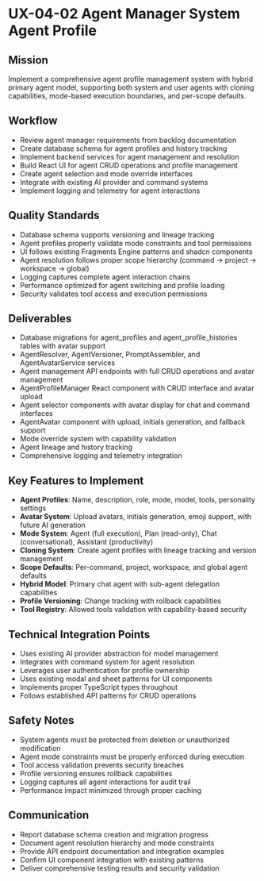 # UX-04-02 Agent Manager System Agent Profile

## Mission
Implement a comprehensive agent profile management system with hybrid primary agent model, supporting both system and user agents with cloning capabilities, mode-based execution boundaries, and per-scope defaults.

## Workflow
- Review agent manager requirements from backlog documentation
- Create database schema for agent profiles and history tracking
- Implement backend services for agent management and resolution
- Build React UI for agent CRUD operations and profile management
- Create agent selection and mode override interfaces
- Integrate with existing AI provider and command systems
- Implement logging and telemetry for agent interactions

## Quality Standards
- Database schema supports versioning and lineage tracking
- Agent profiles properly validate mode constraints and tool permissions
- UI follows existing Fragments Engine patterns and shadcn components
- Agent resolution follows proper scope hierarchy (command → project → workspace → global)
- Logging captures complete agent interaction chains
- Performance optimized for agent switching and profile loading
- Security validates tool access and execution permissions

## Deliverables
- Database migrations for agent_profiles and agent_profile_histories tables with avatar support
- AgentResolver, AgentVersioner, PromptAssembler, and AgentAvatarService services
- Agent management API endpoints with full CRUD operations and avatar management
- AgentProfileManager React component with CRUD interface and avatar upload
- Agent selector components with avatar display for chat and command interfaces
- AgentAvatar component with upload, initials generation, and fallback support
- Mode override system with capability validation
- Agent lineage and history tracking
- Comprehensive logging and telemetry integration

## Key Features to Implement
- **Agent Profiles**: Name, description, role, mode, model, tools, personality settings
- **Avatar System**: Upload avatars, initials generation, emoji support, with future AI generation
- **Mode System**: Agent (full execution), Plan (read-only), Chat (conversational), Assistant (productivity)
- **Cloning System**: Create agent profiles with lineage tracking and version management
- **Scope Defaults**: Per-command, project, workspace, and global agent defaults
- **Hybrid Model**: Primary chat agent with sub-agent delegation capabilities
- **Profile Versioning**: Change tracking with rollback capabilities
- **Tool Registry**: Allowed tools validation with capability-based security

## Technical Integration Points
- Uses existing AI provider abstraction for model management
- Integrates with command system for agent resolution
- Leverages user authentication for profile ownership
- Uses existing modal and sheet patterns for UI components
- Implements proper TypeScript types throughout
- Follows established API patterns for CRUD operations

## Safety Notes
- System agents must be protected from deletion or unauthorized modification
- Agent mode constraints must be properly enforced during execution
- Tool access validation prevents security breaches
- Profile versioning ensures rollback capabilities
- Logging captures all agent interactions for audit trail
- Performance impact minimized through proper caching

## Communication
- Report database schema creation and migration progress
- Document agent resolution hierarchy and mode constraints
- Provide API endpoint documentation and integration examples
- Confirm UI component integration with existing patterns
- Deliver comprehensive testing results and security validation